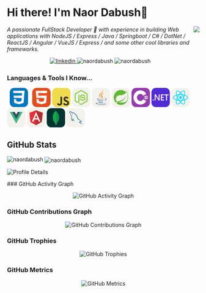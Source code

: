 # Hi there! I'm Naor Dabush👋

  <img  align="right" src="https://github.com/naordabush/naordabush/assets/65256155/686fefe5-5e42-4145-a367-d801014bf77c" height="300"/>
<p align="left">
  <em>
A passionate FullStack Developer 🚀 with experience in building Web applications with NodeJS / Express / Java / Springboot / C# / DotNet / ReactJS / Angular / VueJS / Express /  and some other cool libraries and frameworks.
  </em> 
</p>

<p align="center">
<a href="https://linkedin.com/in/naordabush" target="_blank" rel="noopener noreferrer">
<img src="https://img.shields.io/badge/linkedin-%231E77B5.svg?&style=for-the-badge&logo=linkedin&logoColor=white" alt="linkedin" height="20px" style="margin-bottom: 3px;" />
</a>
<img src="https://komarev.com/ghpvc/?username=naordabush&color=0e75b6&style=flat-square&label=PROFILE+VIEWS" alt="naordabush" /> 
<img src="https://img.shields.io/github/followers/naordabush?label=Follow&style=social" alt="naordabush" /> 
</p>

### Languages & Tools I Know...
  <code> <img height="50" src="./icons/CSS.svg" width="48"> </code>
  <code><img height="50" src="./icons/HTML.svg" width="48"></code>
  <code><img height="50" src="./icons/JavaScript.svg" width="48"></code>
  <code><img height="50" src="./icons/NodeJS-Light.svg" width="48"></code>
  <code><img height="50" src="./icons/Java-Light.svg" width="48"></code>
  <code><img height="50" src="./icons/Spring-Light.svg" width="48"></code>
  <code><img height="50" src="./icons/CS.svg" width="48"></code>
  <code><img height="50" src="./icons/DotNet.svg" width="48"></code>
  <code><img height="50" src="./icons/React-Light.svg" width="48"></code>
  <code><img height="50" src="./icons/VueJS-Light.svg" width="48"></code>
  <code><img height="50" src="./icons/Angular-Light.svg" width="48"></code>
  <code><img height="50" src="./icons/MongoDB.svg" width="48"></code>
  <code><img height="50" src="./icons/MySQL-Light.svg" width="48"></code>
  
## GitHub Stats
  
<p ><img align="left" src="https://github-readme-stats.vercel.app/api/top-langs/?username=naordabush&hide=html,java&show_icons=true&locale=en&layout=compact&count_private=true&theme=radical" alt="naordabush" />
</p>

<p >&nbsp;<img align="center" src="https://github-readme-stats.vercel.app/api?username=naordabush&show_icons=true&theme=tokyonight" alt="naordabush" width="410" /></p>

<p align="left">
  <img src="http://github-profile-summary-cards.vercel.app/api/cards/profile-details?username=naordabush&theme=tokyonight" alt="Profile Details" />
</p>
### GitHub Activity Graph
<p align="center">
  <img src="https://activity-graph.herokuapp.com/graph?username=naordabush&theme=react-dark" alt="GitHub Activity Graph" />
</p>

### GitHub Contributions Graph
<p align="center">
  <img src="https://github.com/naordabush/naordabush/blob/main/github-contribution-grid-snake.svg" alt="GitHub Contributions Graph" />
</p>

### GitHub Trophies
<p align="center">
  <img src="https://github-profile-trophy.vercel.app/?username=naordabush&theme=onedark" alt="GitHub Trophies" />
</p>

### GitHub Metrics
<p align="center">
  <img src="https://metrics.lecoq.io/naordabush?template=classic&isocalendar=1&languages=1&stars=1&people=1&repositories=1&achievements=1&activity=1&introduction=1&isocalendar.duration=half-year&languages.limit=8&languages.colors=github&languages.threshold=0%25&repositories.featured=naordabush%2Fnaordabush&repositories.pinned=0&stars.limit=4&people.limit=24&people.identicons=false&people.size=28&people.types=followers%2Cfollowing&people.shuffle=false&achievements.threshold=C&activity.limit=5&activity.days=14&activity.visibility=all&activity.timestamps=false&activity.filter=all&activity.limit=5&config.timezone=Europe%2FLondon" alt="GitHub Metrics" />
</p>
